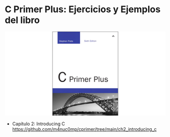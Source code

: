 # C Primer Plus: Ejercicios y Ejemplos del libro
![Portada del libro](https://github.com/m4nuc0mp/cprimer/blob/main/c_primer_cover.png)

- Capítulo 2: Introducing C https://github.com/m4nuc0mp/cprimer/tree/main/ch2_introducing_c
